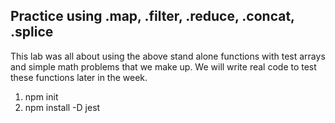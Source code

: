 ## Practice using .map, .filter, .reduce, .concat, .splice

This lab was all about using the above stand alone functions with test arrays and simple math problems that we make up. We will write real code to test these functions later in the week.

1. npm init
2. npm install -D jest
